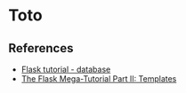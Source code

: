 # Toto

## References
* [Flask tutorial - database](https://flask.palletsprojects.com/en/1.1.x/tutorial/database/)
* [The Flask Mega-Tutorial Part II: Templates](https://blog.miguelgrinberg.com/post/the-flask-mega-tutorial-part-ii-templates)
